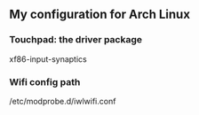 ## My configuration for Arch Linux

### Touchpad: the driver package 
xf86-input-synaptics 
### Wifi config path
/etc/modprobe.d/iwlwifi.conf

